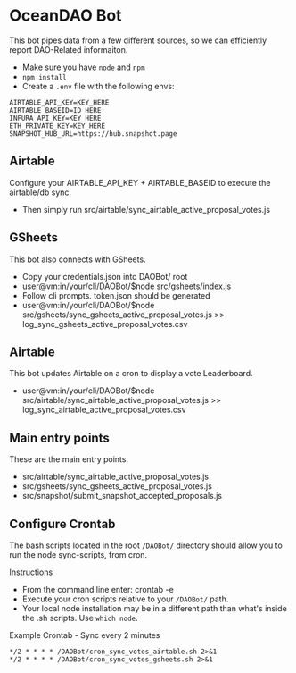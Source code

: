 # OceanDAO Bot

This bot pipes data from a few different sources, so we can efficiently report DAO-Related informaiton.
- Make sure you have `node` and `npm`
- `npm install`
- Create a `.env` file with the following envs:
```
AIRTABLE_API_KEY=KEY_HERE
AIRTABLE_BASEID=ID_HERE
INFURA_API_KEY=KEY_HERE
ETH_PRIVATE_KEY=KEY_HERE
SNAPSHOT_HUB_URL=https://hub.snapshot.page
```

## Airtable

Configure your AIRTABLE_API_KEY + AIRTABLE_BASEID to execute the airtable/db sync.
- Then simply run src/airtable/sync_airtable_active_proposal_votes.js 

## GSheets

This bot also connects with GSheets.
- Copy your credentials.json into DAOBot/ root
- user@vm:in/your/cli/DAOBot/$node src/gsheets/index.js
- Follow cli prompts. token.json should be generated 
- user@vm:in/your/cli/DAOBot/$node src/gsheets/sync_gsheets_active_proposal_votes.js >> log_sync_gsheets_active_proposal_votes.csv

## Airtable

This bot updates Airtable on a cron to display a vote Leaderboard.
- user@vm:in/your/cli/DAOBot/$node src/airtable/sync_airtable_active_proposal_votes.js >> log_sync_airtable_active_proposal_votes.csv

## Main entry points

These are the main entry points.
- src/airtable/sync_airtable_active_proposal_votes.js
- src/gsheets/sync_gsheets_active_proposal_votes.js
- src/snapshot/submit_snapshot_accepted_proposals.js

## Configure Crontab

The bash scripts located in the root `/DAOBot/` directory should allow you to run the node sync-scripts, from cron.

Instructions  
- From the command line enter: crontab -e
- Execute your cron scripts relative to your `/DAOBot/` path. 
- Your local node installation may be in a different path than what's inside the .sh scripts. Use `which node`.

Example Crontab - Sync every 2 minutes 
```
*/2 * * * * /DAOBot/cron_sync_votes_airtable.sh 2>&1
*/2 * * * * /DAOBot/cron_sync_votes_gsheets.sh 2>&1
```

